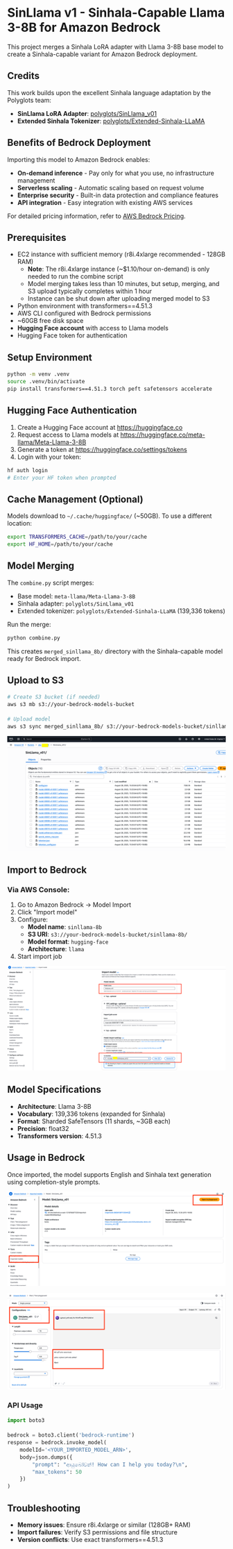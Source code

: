 # SinLlama v1 - Sinhala-Capable Llama 3-8B for Amazon Bedrock

This project merges a Sinhala LoRA adapter with Llama 3-8B base model to create a Sinhala-capable variant for Amazon Bedrock deployment.

## Credits

This work builds upon the excellent Sinhala language adaptation by the Polyglots team:
- **SinLlama LoRA Adapter**: [polyglots/SinLlama_v01](https://huggingface.co/polyglots/SinLlama_v01)
- **Extended Sinhala Tokenizer**: [polyglots/Extended-Sinhala-LLaMA](https://huggingface.co/polyglots/Extended-Sinhala-LLaMA)

## Benefits of Bedrock Deployment

Importing this model to Amazon Bedrock enables:
- **On-demand inference** - Pay only for what you use, no infrastructure management
- **Serverless scaling** - Automatic scaling based on request volume
- **Enterprise security** - Built-in data protection and compliance features
- **API integration** - Easy integration with existing AWS services

For detailed pricing information, refer to [AWS Bedrock Pricing](https://aws.amazon.com/bedrock/pricing/).

## Prerequisites

- EC2 instance with sufficient memory (r8i.4xlarge recommended - 128GB RAM)
  - **Note**: The r8i.4xlarge instance (~$1.10/hour on-demand) is only needed to run the combine script
  - Model merging takes less than 10 minutes, but setup, merging, and S3 upload typically completes within 1 hour
  - Instance can be shut down after uploading merged model to S3
- Python environment with transformers==4.51.3
- AWS CLI configured with Bedrock permissions
- ~60GB free disk space
- **Hugging Face account** with access to Llama models
- Hugging Face token for authentication

## Setup Environment

```bash
python -m venv .venv
source .venv/bin/activate
pip install transformers==4.51.3 torch peft safetensors accelerate
```

## Hugging Face Authentication

1. Create a Hugging Face account at https://huggingface.co
2. Request access to Llama models at https://huggingface.co/meta-llama/Meta-Llama-3-8B
3. Generate a token at https://huggingface.co/settings/tokens
4. Login with your token:

```bash
hf auth login
# Enter your HF token when prompted
```

## Cache Management (Optional)

Models download to `~/.cache/huggingface/` (~50GB). To use a different location:

```bash
export TRANSFORMERS_CACHE=/path/to/your/cache
export HF_HOME=/path/to/your/cache
```

## Model Merging

The `combine.py` script merges:
- Base model: `meta-llama/Meta-Llama-3-8B`
- Sinhala adapter: `polyglots/SinLlama_v01`
- Extended tokenizer: `polyglots/Extended-Sinhala-LLaMA` (139,336 tokens)

Run the merge:
```bash
python combine.py
```

This creates `merged_sinllama_8b/` directory with the Sinhala-capable model ready for Bedrock import.

## Upload to S3

```bash
# Create S3 bucket (if needed)
aws s3 mb s3://your-bedrock-models-bucket

# Upload model
aws s3 sync merged_sinllama_8b/ s3://your-bedrock-models-bucket/sinllama-8b/
```

![S3 Upload](screenshots/1.upload-to-s3.png)

## Import to Bedrock

### Via AWS Console:
1. Go to Amazon Bedrock → Model Import
2. Click "Import model"
3. Configure:
   - **Model name**: `sinllama-8b`
   - **S3 URI**: `s3://your-bedrock-models-bucket/sinllama-8b/`
   - **Model format**: `hugging-face`
   - **Architecture**: `llama`
4. Start import job

![Model Import](screenshots/2.import-model.png)

## Model Specifications

- **Architecture**: Llama 3-8B
- **Vocabulary**: 139,336 tokens (expanded for Sinhala)
- **Format**: Sharded SafeTensors (11 shards, ~3GB each)
- **Precision**: float32
- **Transformers version**: 4.51.3

## Usage in Bedrock

Once imported, the model supports English and Sinhala text generation using completion-style prompts.

![Playground Access](screenshots/3.open-playground.png)

![Model Inference](screenshots/4.model-inference.png)

### API Usage
```python
import boto3

bedrock = boto3.client('bedrock-runtime')
response = bedrock.invoke_model(
    modelId='<YOUR_IMPORTED_MODEL_ARN>',
    body=json.dumps({
        "prompt": "ආයුබෝවන්! How can I help you today?\n",
        "max_tokens": 50
    })
)
```

## Troubleshooting

- **Memory issues**: Ensure r8i.4xlarge or similar (128GB+ RAM)
- **Import failures**: Verify S3 permissions and file structure
- **Version conflicts**: Use exact transformers==4.51.3
